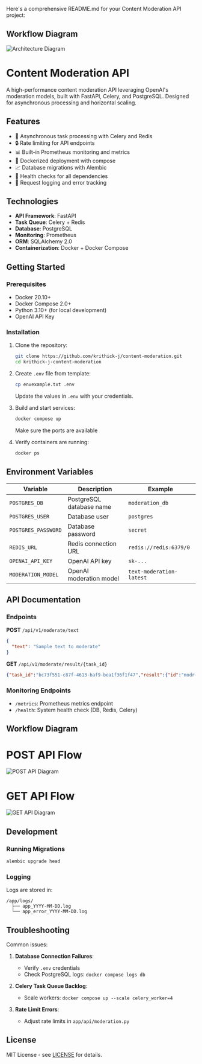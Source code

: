 Here's a comprehensive README.md for your Content Moderation API project:

## Workflow Diagram
![Architecture Diagram](./assets/architecture.png)

# Content Moderation API

A high-performance content moderation API leveraging OpenAI's moderation models, built with FastAPI, Celery, and PostgreSQL. Designed for asynchronous processing and horizontal scaling.

## Features

- 🚀 Asynchronous task processing with Celery and Redis
- 🔒 Rate limiting for API endpoints
- 📊 Built-in Prometheus monitoring and metrics
- 🐳 Dockerized deployment with compose
- 📈 Database migrations with Alembic
- 🧪 Health checks for all dependencies
- 📝 Request logging and error tracking

## Technologies

- **API Framework**: FastAPI
- **Task Queue**: Celery + Redis
- **Database**: PostgreSQL
- **Monitoring**: Prometheus
- **ORM**: SQLAlchemy 2.0
- **Containerization**: Docker + Docker Compose

## Getting Started

### Prerequisites

- Docker 20.10+
- Docker Compose 2.0+
- Python 3.10+ (for local development)
- OpenAI API Key

### Installation
1. Clone the repository:
   ```bash
   git clone https://github.com/krithick-j/content-moderation.git
   cd krithick-j-content-moderation
   ```

2. Create `.env` file from template:
   ```bash
   cp envexample.txt .env
   ```
   Update the values in `.env` with your credentials.

3. Build and start services:
   ```bash
   docker compose up 
   ```
    Make sure the ports are available

4. Verify containers are running:
   ```bash
   docker ps
   ```

## Environment Variables

| Variable | Description | Example |
|----------|-------------|---------|
| `POSTGRES_DB` | PostgreSQL database name | `moderation_db` |
| `POSTGRES_USER` | Database user | `postgres` |
| `POSTGRES_PASSWORD` | Database password | `secret` |
| `REDIS_URL` | Redis connection URL | `redis://redis:6379/0` |
| `OPENAI_API_KEY` | OpenAI API key | `sk-...` |
| `MODERATION_MODEL` | OpenAI moderation model | `text-moderation-latest` |

## API Documentation

### Endpoints

**POST** `/api/v1/moderate/text`
```json
{
  "text": "Sample text to moderate"
}
```

**GET** `/api/v1/moderate/result/{task_id}`
```json
{"task_id":"bc73f551-c87f-4613-baf9-bea1f36f1f47","result":{"id":"modr-404c2452f1ffb7fd2a958d7f46c9e4fe","model":"omni-moderation-latest","results":[{"categories":{"harassment":false,"harassment/threatening":false,"hate":false,"hate/threatening":false,"illicit":false,"illicit/violent":false,"self-harm":false,"self-harm/instructions":false,"self-harm/intent":false,"sexual":false,"sexual/minors":false,"violence":false,"violence/graphic":false},"category_applied_input_types":{"harassment":["text"],"harassment/threatening":["text"],"hate":["text"],"hate/threatening":["text"],"illicit":["text"],"illicit/violent":["text"],"self-harm":["text"],"self-harm/instructions":["text"],"self-harm/intent":["text"],"sexual":["text"],"sexual/minors":["text"],"violence":["text"],"violence/graphic":["text"]},"category_scores":{"harassment":5.391084403253366e-06,"harassment/threatening":6.748051590048605e-07,"hate":1.4738981974494932e-06,"hate/threatening":8.851569304133282e-08,"illicit":5.738759521437678e-06,"illicit/violent":2.627477314480822e-06,"self-harm":1.8058518261159955e-06,"self-harm/instructions":5.955139348629957e-07,"self-harm/intent":1.1478768127080353e-06,"sexual":8.481104172358076e-06,"sexual/minors":7.889262586245034e-07,"violence":1.0071400221737608e-05,"violence/graphic":8.664653147910923e-07},"flagged":false}]},"status":"SUCCESS"}
```

### Monitoring Endpoints

- `/metrics`: Prometheus metrics endpoint
- `/health`: System health check (DB, Redis, Celery)

## Workflow Diagram

# POST API Flow
![POST API Diagram](./assets/moderate_text_post.png)

# GET API Flow
![GET API Diagram](./assets/moderate_result_get.png)

## Development

### Running Migrations
```bash
alembic upgrade head
```

### Logging
Logs are stored in:
```
/app/logs/
  ├── app_YYYY-MM-DD.log
  └── app_error_YYYY-MM-DD.log
```

## Troubleshooting

Common issues:
1. **Database Connection Failures**:
   - Verify `.env` credentials
   - Check PostgreSQL logs: `docker compose logs db`

2. **Celery Task Queue Backlog**:
   - Scale workers: `docker compose up --scale celery_worker=4`

3. **Rate Limit Errors**:
   - Adjust rate limits in `app/api/moderation.py`

## License

MIT License - see [LICENSE](LICENSE) for details.
